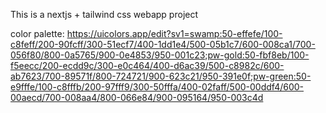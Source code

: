 This is a nextjs + tailwind css webapp project 

color palette:
https://uicolors.app/edit?sv1=swamp:50-effefe/100-c8feff/200-90fcff/300-51ecf7/400-1dd1e4/500-05b1c7/600-008ca1/700-056f80/800-0a5765/900-0e4853/950-001c23;pw-gold:50-fbf8eb/100-f5eecc/200-ecdd9c/300-e0c464/400-d6ac39/500-c8982c/600-ab7623/700-89571f/800-724721/900-623c21/950-391e0f;pw-green:50-e9fffe/100-c8fffb/200-97fff9/300-50fffa/400-02faff/500-00ddf4/600-00aecd/700-008aa4/800-066e84/900-095164/950-003c4d
